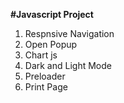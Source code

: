 **#Javascript Project**
1. Respnsive Navigation
2. Open Popup
3. Chart js
4. Dark and Light Mode
5. Preloader
6. Print Page






